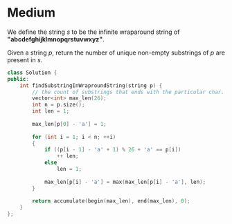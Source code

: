 # Medium

We define the string $s$ to be the infinite wraparound string of **"abcdefghijklmnopqrstuvwxyz"**.

Given a string $p$, return the number of unique non-empty substrings of $p$ are present in $s$.

```cpp
class Solution {
public:
    int findSubstringInWraproundString(string p) {
        // the count of substrings that ends with the particular char.
        vector<int> max_len(26);
        int n = p.size();
        int len = 1;
        
        max_len[p[0] - 'a'] = 1;
        
        for (int i = 1; i < n; ++i)
        {
            if ((p[i - 1] - 'a' + 1) % 26 + 'a' == p[i])
                ++ len;
            else
                len = 1;
            
            max_len[p[i] - 'a'] = max(max_len[p[i] - 'a'], len);
        }
        
        return accumulate(begin(max_len), end(max_len), 0);
    }
};
```
